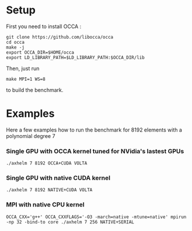 # Setup

First you need to install OCCA :
```
git clone https://github.com/libocca/occa
cd occa
make -j
export OCCA_DIR=$HOME/occa
export LD_LIBRARY_PATH=$LD_LIBRARY_PATH:$OCCA_DIR/lib
```

Then, just run 
```
make MPI=1 WS=8
```

to build the benchmark. 

# Examples
Here a few examples how to run the benchmark for 8192 elements with a polynomial degree 7

### Single GPU with OCCA kernel tuned for NVidia's lastest GPUs
```
./axhelm 7 8192 OCCA+CUDA VOLTA
```

### Single GPU with native CUDA kernel
```
./axhelm 7 8192 NATIVE+CUDA VOLTA
```

### MPI with native CPU kernel
```
OCCA_CXX='g++' OCCA_CXXFLAGS='-O3 -march=native -mtune=native' mpirun -np 32 -bind-to core ./axhelm 7 256 NATIVE+SERIAL
```

